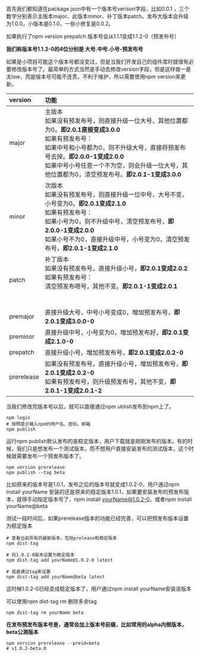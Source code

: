 首先我们都知道在package.json中有一个版本号verison字段，比如0.0.1 ，三个数字分别表示主版本major、此版本minor、补丁版本patch。发布大版本会升级为1.0.0，小版本是0.1.0，一些小修复是0.0.2。

如果执行了npm version prepatch 版本号会从1.1.1变成1.1.2-0（预发布号）

**我们称版本号1.1.2-0的4位分别是 大号.中号.小号-预发布号**


如果是小项目可能这个版本号都没变过，但是当我们开发自己的组件库时就很有必要修改版本号了。最简单的方式当然是手动去修改version字段，但是这样做一是太low，而是版本号可能不连贯，不利于维护，所以需要使用npm version来更新。

|version|功能|
|:---|:---|
|major|主版本<br/> 如果没有预发布号，则直接升级一位大号，其他位置都为0。**即2.0.1直接变成3.0.0** <br/> 如果有预发布号：<br/>如果中号和小号都为0，则不升级大号，直接将预发布号去掉。**即2.0.0-1变成2.0.0** <br/>如果中号小号任意一个不为空，则会升级一位大号，其他位置都为0，清空预发布号。**即2.0.1-1变成3.0.0**|
|minor|次版本 <br/>如果没有预发布号，则直接升级一位中号，大号不变，小号变为0。**即2.0.1变成2.1.0**<br/>如果有预发布号：<br/>如果小号为0，则不升级中号，清空预发布号，**即2.0.0-1变成2.0.0**<br/>如果小号不为0，直接升级中号，小号变为0，清空预发布号，**即2.0.1-1变成2.1.0**<br/>|
|patch|补丁版本<br/>如果没有预发布号，直接升级小号，**即2.0.1变成2.0.2**<br/>如果有预发布号：<br/>清空预发布嗯号，其他不变。**即2.0.1-1变成2.0.1**<br/><br/><br/>|
|premajor|直接升级大号，中号小号变成0，增加预发布号，**即2.0.1变成3.0.0-0**|
|preminor|直接升级中号，小号变为0，增加预发布好，**即2.0.1变成2.1.0-0**|
|prepatch|直接升级小号，增加预发布号，**即2.0.1变成2.0.2-0**|
|prerelease|如果没有预发布号，直接升级小号，增加预发布号，**即2.0.1变成2.0.2-0**<br/>如果有预发布号，则升级预发布号，其他不变，**即2.0.1-1变成2.0.1-2**|

当我们修改完版本号以后，就可以直接通过npm ublish发布到npm上了。
```shell
npm login
# 按照提示输入npm的用户名、密码、邮箱
npm publish
```

运行npm publish默认发布的是稳定版本，用户下载就是刚刚发布的版本。有的时候，我们只是想发布一个测试版本，而不想用户直接安装发布的测试版本，这个时候就需要发布一个预发布版本了。
```shell
npm version prerelease
npm publish --tag beta
```
比如原来的版本号是1.0.1，发布之后的版本号就变成1.0.2-0，用户通过npm install yourName 安装的还是原来的稳定版本1.0.1，如果要安装发布的预发布版本，就得手动指定版本号了，npm install yourName@1.0.2-0，或者npm install yourName@beta

测试一段时间后，如果prerelease版本的功能已经完善，可以把预发布版本设置为稳定版本
```shell
# 查看当前所有的最新版本，包括prelease和稳定版本
npm dist-tag 

# 将1.0.2-0版本设置为稳定版本
npm dist-tag add yourName@1.0.2-0 latest

# 或者通过tag来设置
npm dist-tag add yourName@beta latest
```
这时候1.0.2-0已经变成稳定版本了，用户通过npm install yourName安装该版本

可以使用npm dist-tag rm 删除多余tag
```
npm dist-tag rm yourName beta
```
**在发布预发布版本号是，通常会加上版本号前缀，比如常用的alpha内侧版本，beta公测版本**
```shell
npm version prerelease --preid=beta
# v1.0.2-beta.0
```